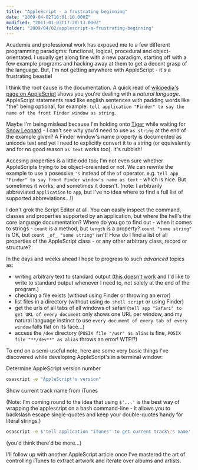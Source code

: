 ```yaml
---
title: "AppleScript - a frustrating beginning"
date: "2009-04-02T16:01:10.000Z"
modified: "2011-01-03T17:20:13.000Z"
folder: "2009/04/02/applescript-a-frustrating-beginning"
---
```


Academia and professional work has exposed me to a few different programming paradigms: functional, logical, procedural and object-orientated. I usually get along fine with a new paradigm, starting off with a few example programs and hacking away at them to get a decent grasp of the language. But, I'm not getting anywhere with AppleScript - it's a frustrating beastie!

I think the root cause is the documentation. A quick read of [wikipedia's page on AppleScript](http://en.wikipedia.org/wiki/AppleScript) shows you you're dealing with a _natural language_. AppleScript statements read like english sentences with padding words like "the" being optional, for example: `tell application "Finder" to say the name of the front Finder window as string`.

Maybe I'm being mislead because I'm holding onto [Tiger](http://www.apple.com/support/tiger/) while waiting for [Snow Leopard](http://www.apple.com/macosx/snowleopard/) - I can't see why you'd need to use `as string` at the end of the example given? A Finder window's name property is documented as unicode text and yet I need to explicitly convert it to a string (or equivalently and for no good reason `as text` works too). It's rubbish!

Accesing properties is a little odd too; I'm not even sure whether AppleScripts trying to be object-oreiented or not. We can rewrite the example to use a posessive `'s` instead of the `of` operator. e.g. `tell app "Finder" to say front Finder window's name as text` - which is nice. But sometimes it works, and sometimes it doesn't. (note: I arbitrarily abbreviated `application` to `app`, but I've no idea where to find a full list of supported abbreviations...!)

I don't grok the Script Editor at all. You can easily inspect the command, classes and properties supported by an application, but where the hell's the core language documentation? Where do you go to find out - when it comes to strings - `count` is a method, but `length` is a property? `count "some string"` is OK, but `count _of_ "some string"` isn't! How do I find a list of all properties of the AppleScript class - or any other arbitrary class, record or structure?

In the days and weeks ahead I hope to progress to such _advanced_ topics as:

- writing arbitrary text to standard output ([this doesn't work](http://groups.google.com/group/alt.comp.lang.applescript/browse_thread/thread/d6fd2cd13927d5b3/5cba6813346a1750) and I'd like to write to standard output whenever I need to, not solely at the end of the program.)
- checking a file exists (without using Finder or throwing an error)
- list files in a directory (without using `do shell script` or using Finder)
- get the urls of all tabs of all windows of safari (`tell app "Safari" to get URL of every document` only shows one URL per window, and my natural language instinct to use `every document of every tab of every window` falls flat on its face...)
- access the `/dev` directory (`POSIX file "/usr" as alias` is fine, `POSIX file "**/dev**" as alias` throws an error! WTF!?)

To end on a semi-useful note, here are some very basic things I've discovered while developing AppleScript's in a terminal window:

Determine AppleScript version number

```bash
osascript -e "AppleScript's version"
```

Show current track name from iTunes

(Note: I'm coming round to the idea that using `$'...'` is the best way of wrapping the applescript on a bash command-line - it allows you to backslash escape single-quotes and keep your double-quotes handy for literal strings.)

```bash
osascript -e $'tell application "iTunes" to get current track\'s name'
```

(you'd think there'd be more...)

I'll follow up with another AppleScript article once I've mastered the art of controlling iTunes to extract artwork and iterate over albums and artists.
